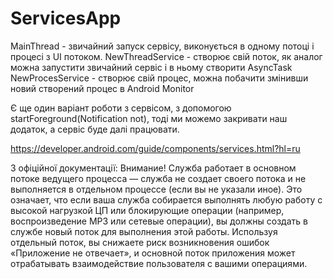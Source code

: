 # ServicesApp

MainThread - звичайний запуск сервісу, виконується в одному потоці і процесі з UI потоком.
NewThreadService - створює свій поток, як аналог можна запустити звичайний сервіс і в ньому створити AsyncTask
NewProcesService - створює свій процес, можна побачити змінивши новий створений процес в Android Monitor

Є ще один варіант роботи з сервісом, з допомогою startForeground(Notification not), тоді ми можемо закривати наш додаток,
а сервіс буде далі працювати.

https://developer.android.com/guide/components/services.html?hl=ru

З офіційної документації: 
Внимание! Служба работает в основном потоке ведущего процесса — служба не создает своего потока и не выполняется в отдельном процессе
(если вы не указали иное). Это означает, что если ваша служба собирается выполнять любую работу с высокой нагрузкой ЦП или блокирующие
операции (например, воспроизведение MP3 или сетевые операции), вы должны создать в службе новый поток для выполнения этой работы. 
Используя отдельный поток, вы снижаете риск возникновения ошибок «Приложение не отвечает», и основной поток приложения может отрабатывать
взаимодействие пользователя с вашими операциями.

